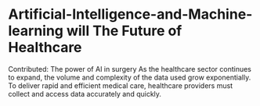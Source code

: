 # Artificial-Intelligence-and-Machine-learning will The Future of Healthcare
 
Contributed: The power of AI in surgery As the healthcare sector continues to expand, the volume and complexity of the data used grow exponentially. To deliver rapid and efficient medical care, healthcare providers must collect and access data accurately and quickly.


